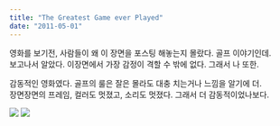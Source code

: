 ```yaml
---
title: "The Greatest Game ever Played"
date: "2011-05-01"
---
```



  
영화를 보기전, 사람들이 왜 이 장면을 포스팅 해놓는지 몰랐다. 골프 이야기인데.  
보고나서 알았다. 이장면에서 가장 감정이 격할 수 밖에 없다. 그래서 나 또한.  
  
  
  
감동적인 영화였다. 골프의 룰은 잘은 몰라도 대충 치는거나 느낌을 알기에 더.  
장면장면의 프레임, 컬러도 멋졌고, 소리도 멋졌다. 그래서 더 감동적이었나보다.  
  

![](../photo/2011-05-01-The_Greatest_Game_ever_Played.jpg)
![](../photo/2011-05-01-The_Greatest_Game_ever_Played-2.jpg)